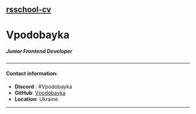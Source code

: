## [rsschool-cv](https://github.com/Vpodobayka/rsschool-cv/blob/gh-pages/cv.md)

# Vpodobayka
##### Junior Frontend Developer
***
#### Contact information:

* **Discord** : #Vpodobayka 
* **GitHub**: [Vpodobayka](https://github.com/Vpodobayka)
* **Location**: Ukraine
***
